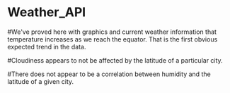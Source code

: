 # Weather_API

#We've proved here with graphics and current weather information that temperature increases as we reach the equator. That is the first obvious expected trend in the data.

#Cloudiness appears to not be affected by the latitude of a particular city.

#There does not appear to be a correlation between humidity and the latitude of a given city.
